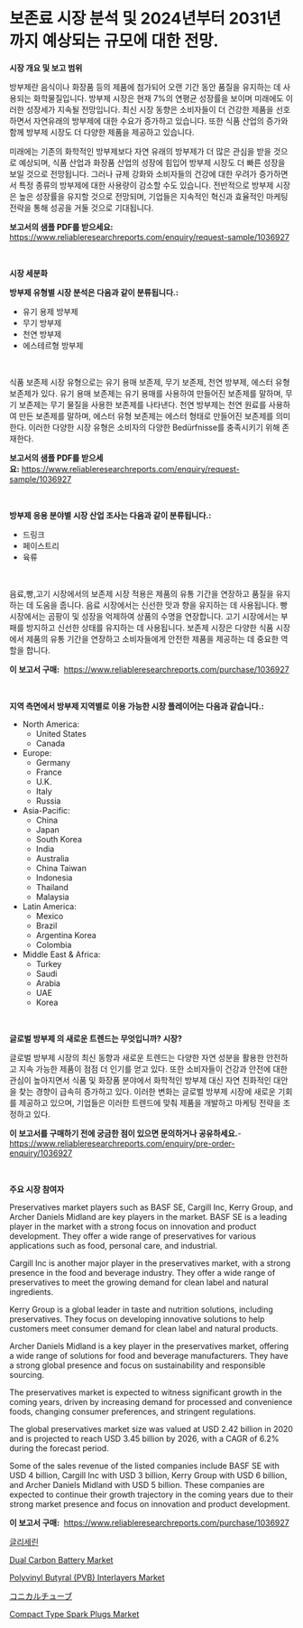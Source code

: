 <p><h1>보존료 시장 분석 및 2024년부터 2031년까지 예상되는 규모에 대한 전망.</h1></p><p><strong>시장 개요 및 보고 범위</strong></p>
<p><p>방부제란 음식이나 화장품 등의 제품에 첨가되어 오랜 기간 동안 품질을 유지하는 데 사용되는 화학물질입니다. 방부제 시장은 현재 7%의 연평균 성장률을 보이며 미래에도 이러한 성장세가 지속될 전망입니다. 최신 시장 동향은 소비자들이 더 건강한 제품을 선호하면서 자연유래의 방부제에 대한 수요가 증가하고 있습니다. 또한 식품 산업의 증가와 함께 방부제 시장도 더 다양한 제품을 제공하고 있습니다.</p><p>미래에는 기존의 화학적인 방부제보다 자연 유래의 방부제가 더 많은 관심을 받을 것으로 예상되며, 식품 산업과 화장품 산업의 성장에 힘입어 방부제 시장도 더 빠른 성장을 보일 것으로 전망됩니다. 그러나 규제 강화와 소비자들의 건강에 대한 우려가 증가하면서 특정 종류의 방부제에 대한 사용량이 감소할 수도 있습니다. 전반적으로 방부제 시장은 높은 성장률을 유지할 것으로 전망되며, 기업들은 지속적인 혁신과 효율적인 마케팅 전략을 통해 성공을 거둘 것으로 기대됩니다.</p></p>
<p><strong>보고서의 샘플 PDF를 받으세요:</strong> <a href="https://www.reliableresearchreports.com/enquiry/request-sample/1036927">https://www.reliableresearchreports.com/enquiry/request-sample/1036927</a></p>
<p>&nbsp;</p>
<p><strong>시장 세분화</strong></p>
<p><strong>방부제 유형별 시장 분석은 다음과 같이 분류됩니다.:</strong></p>
<p><ul><li>유기 용제 방부제</li><li>무기 방부제</li><li>천연 방부제</li><li>에스테르형 방부제</li></ul></p>
<p>&nbsp;</p>
<p><p>식품 보존제 시장 유형으로는 유기 용매 보존제, 무기 보존제, 천연 방부제, 에스터 유형 보존제가 있다. 유기 용매 보존제는 유기 용매를 사용하여 만들어진 보존제를 말하며, 무기 보존제는 무기 물질을 사용한 보존제를 나타낸다. 천연 방부제는 천연 원료를 사용하여 만든 보존제를 말하며, 에스터 유형 보존제는 에스터 형태로 만들어진 보존제를 의미한다. 이러한 다양한 시장 유형은 소비자의 다양한 Bedürfnisse를 충족시키기 위해 존재한다.</p></p>
<p><strong>보고서의 샘플 PDF를 받으세요:</strong>&nbsp;<a href="https://www.reliableresearchreports.com/enquiry/request-sample/1036927">https://www.reliableresearchreports.com/enquiry/request-sample/1036927</a></p>
<p>&nbsp;</p>
<p><strong> 방부제 응용 분야별 시장 산업 조사는 다음과 같이 분류됩니다.:</strong></p>
<p><ul><li>드링크</li><li>페이스트리</li><li>육류</li></ul></p>
<p>&nbsp;</p>
<p><p>음료,빵,고기 시장에서의 보존제 시장 적용은 제품의 유통 기간을 연장하고 품질을 유지하는 데 도움을 줍니다. 음료 시장에서는 신선한 맛과 향을 유지하는 데 사용됩니다. 빵 시장에서는 곰팡이 및 성장을 억제하여 상품의 수명을 연장합니다. 고기 시장에서는 부패를 방지하고 신선한 상태를 유지하는 데 사용됩니다. 보존제 시장은 다양한 식품 시장에서 제품의 유통 기간을 연장하고 소비자들에게 안전한 제품을 제공하는 데 중요한 역할을 합니다.</p></p>
<p><strong>이 보고서 구매:</strong>&nbsp; <a href="https://www.reliableresearchreports.com/purchase/1036927">https://www.reliableresearchreports.com/purchase/1036927</a></p>
<p>&nbsp;</p>
<p><strong>지역 측면에서 방부제 지역별로 이용 가능한 시장 플레이어는 다음과 같습니다.:</strong></p>
<p><ul>
    <li>
        North America:
        <ul>
            <li>United States</li>
            <li>Canada</li>
        </ul>
    </li>
    <li>
        Europe:
        <ul>
            <li>Germany</li>
            <li>France</li>
            <li>U.K.</li>
            <li>Italy</li>
            <li>Russia</li>
        </ul>
    </li>
    <li>
        Asia-Pacific:
        <ul>
            <li>China</li>
            <li>Japan</li>
            <li>South Korea</li>
            <li>India</li>
            <li>Australia</li>
            <li>China Taiwan</li>
            <li>Indonesia</li>
            <li>Thailand</li>
            <li>Malaysia</li>
        </ul>
    </li>
    <li>
        Latin America:
        <ul>
            <li>Mexico</li>
            <li>Brazil</li>
            <li>Argentina Korea</li>
            <li>Colombia</li>
        </ul>
    </li>
    <li>
        Middle East & Africa:
        <ul>
            <li>Turkey</li>
            <li>Saudi</li>
            <li>Arabia</li>
            <li>UAE</li>
            <li>Korea</li>
        </ul>
    </li>
    </ul></p>
<p>&nbsp;</p>
<p><strong>글로벌 방부제 의 새로운 트렌드는 무엇입니까? 시장?</strong></p>
<p><p>글로벌 방부제 시장의 최신 동향과 새로운 트렌드는 다양한 자연 성분을 활용한 안전하고 지속 가능한 제품이 점점 더 인기를 얻고 있다. 또한 소비자들이 건강과 안전에 대한 관심이 높아지면서 식품 및 화장품 분야에서 화학적인 방부제 대신 자연 친화적인 대안을 찾는 경향이 급속히 증가하고 있다. 이러한 변화는 글로벌 방부제 시장에 새로운 기회를 제공하고 있으며, 기업들은 이러한 트렌드에 맞춰 제품을 개발하고 마케팅 전략을 조정하고 있다.</p></p>
<p><strong>이 보고서를 구매하기 전에 궁금한 점이 있으면 문의하거나 공유하세요.</strong>- <a href="https://www.reliableresearchreports.com/enquiry/pre-order-enquiry/1036927">https://www.reliableresearchreports.com/enquiry/pre-order-enquiry/1036927</a></p>
<p>&nbsp;</p>
<p><strong>주요 시장 참여자</strong></p>
<p><p>Preservatives market players such as BASF SE, Cargill Inc, Kerry Group, and Archer Daniels Midland are key players in the market. BASF SE is a leading player in the market with a strong focus on innovation and product development. They offer a wide range of preservatives for various applications such as food, personal care, and industrial.</p><p>Cargill Inc is another major player in the preservatives market, with a strong presence in the food and beverage industry. They offer a wide range of preservatives to meet the growing demand for clean label and natural ingredients.</p><p>Kerry Group is a global leader in taste and nutrition solutions, including preservatives. They focus on developing innovative solutions to help customers meet consumer demand for clean label and natural products.</p><p>Archer Daniels Midland is a key player in the preservatives market, offering a wide range of solutions for food and beverage manufacturers. They have a strong global presence and focus on sustainability and responsible sourcing.</p><p>The preservatives market is expected to witness significant growth in the coming years, driven by increasing demand for processed and convenience foods, changing consumer preferences, and stringent regulations.</p><p>The global preservatives market size was valued at USD 2.42 billion in 2020 and is projected to reach USD 3.45 billion by 2026, with a CAGR of 6.2% during the forecast period.</p><p>Some of the sales revenue of the listed companies include BASF SE with USD 4 billion, Cargill Inc with USD 3 billion, Kerry Group with USD 6 billion, and Archer Daniels Midland with USD 5 billion. These companies are expected to continue their growth trajectory in the coming years due to their strong market presence and focus on innovation and product development.</p></p>
<p><strong>이 보고서 구매:</strong>&nbsp;&nbsp;<a href="https://www.reliableresearchreports.com/purchase/1036927">https://www.reliableresearchreports.com/purchase/1036927</a></p>
<p><p><a href="https://github.com/vss5505pa7z1p/Market-Research-Report-List-1/blob/main/7716370189444.md">글리세린</a></p><p><a href="https://view.publitas.com/reportprime-1/dual-carbon-battery-market-size-2024-2031-global-industrial-analysis-key-geographical-regions-market-share-top-key-players-product-types-and-forecast-research-report/">Dual Carbon Battery Market</a></p><p><a href="https://cat-emmental-94b.notion.site/Polyvinyl-Butyral-PVB-Interlayers-Market-Provides-Detailed-Segmentation-of-this-Market-based-on-Ty-1a30c03031354bcfaaf5aa608c811b82">Polyvinyl Butyral (PVB) Interlayers Market</a></p><p><a href="https://github.com/vhemk0794148/Market-Research-Report-List-1/blob/main/7408008189629.md">コニカルチューブ</a></p><p><a href="https://view.publitas.com/reportprime-1/compact-type-spark-plugs-market-analysis-and-market-size-global-industry-overview-market-segmentation-and-forecast-2023-to-2030/">Compact Type Spark Plugs Market</a></p></p>
